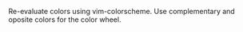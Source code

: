 Re-evaluate colors using vim-colorscheme. Use complementary and oposite colors
for the color wheel.
